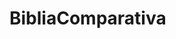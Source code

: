 # BibliaComparativa
<!DOCTYPE html>
<html lang="es">
<head>
    <meta charset="UTF-8">
    <meta name="viewport" content="width=device-width, initial-scale=1.0">
    <title>Biblia Comparativa</title>
    <style>
        select {
            font-size: 18px;
            padding: 10px;
            margin: 5px;
            border-radius: 5px;
            border: 2px solid #ccc;
        }

        button {
            font-size: 20px;
            padding: 10px 20px;
            margin: 5px;
            cursor: pointer;
            border-radius: 5px;
            border: 2px solid #ccc;
            background-color: #f0f0f0;
        }

        button:hover {
            background-color: #dcdcdc;
        }

        h2 {
            font-size: 16px;
            margin-top: 20px;
        }

        p {
            font-size: 18px;
            line-height: 1.6;
        }

        label {
            font-size: 16px;
            margin-right: 10px;
        }

        br {
            clear: both;
        }
    </style>
    <script>
        let libros = [];
        let libroActual = "Génesis";
        let capituloActual = "1";
        let versiculoActual = 1;
        let biblias = {};

        async function cargarBiblia() {
            const versiones = [
                { id: "Reina-Valera 60.html", elemento: "biblia1", nombre: "Reina-Valera 1960" },
                { id: "Latinoamericana 95.html", elemento: "biblia2", nombre: "NTV" },
                { id: "NTV.html", elemento: "biblia3", nombre: "Biblia Latinoamericana 95" },
                { id: "NVI.html", elemento: "biblia4", nombre: "NVI" },
                { id: "LBLA.html", elemento: "biblia5", nombre: "LBLA" },
                { id: "DHH.html", elemento: "biblia6", nombre: "DHH" }
            ];

            try {
                for (const version of versiones) {
                    const response = await fetch(version.id);
                    const text = await response.text();
                    const html = new DOMParser().parseFromString(text, "text/html");
                    biblias[version.elemento] = procesarHTML(html);
                }
                actualizarSelectLibros();
            } catch (error) {
                versiones.forEach(v => document.getElementById(v.elemento).innerText = "Error al cargar la Biblia.");
            }
        }

        function procesarHTML(html) {
            let data = {};
            const librosHTML = html.querySelectorAll('b');
            librosHTML.forEach(b => {
                const libro = b.getAttribute("n");
                if (!libros.includes(libro)) libros.push(libro);
                data[libro] = {};
                const capitulos = b.querySelectorAll('c');
                capitulos.forEach(c => {
                    const numCapitulo = c.getAttribute("n");
                    const versiculos = Array.from(c.querySelectorAll('v')).map(v => v.textContent);
                    data[libro][numCapitulo] = versiculos;
                });
            });
            return data;
        }

        function actualizarSelectLibros() {
            const selectLibro = document.getElementById("selectLibro");
            selectLibro.innerHTML = libros.map(libro => `<option value="${libro}">${libro}</option>`).join("");
            selectLibro.value = libroActual;
            actualizarSelectCapitulos();
        }

        function actualizarSelectCapitulos() {
            const selectCapitulo = document.getElementById("selectCapitulo");
            selectCapitulo.innerHTML = Object.keys(biblias["biblia1"][libroActual] || {}).map(num => `<option value="${num}">${num}</option>`).join("");
            selectCapitulo.value = capituloActual;
            actualizarSelectVersiculos();
        }

        function actualizarSelectVersiculos() {
            const selectVersiculo = document.getElementById("selectVersiculo");
            selectVersiculo.innerHTML = (biblias["biblia1"][libroActual]?.[capituloActual] || []).map((_, index) => `<option value="${index + 1}">${index + 1}</option>`).join("");
            selectVersiculo.value = versiculoActual;
            actualizarTextoTodasVersiones();
        }

        function actualizarTextoTodasVersiones() {
            for (const [key, data] of Object.entries(biblias)) {
                document.getElementById(key).innerText = data[libroActual]?.[capituloActual]?.[versiculoActual - 1] || "";
            }
        }

        function cambiarLibro(event) {
            libroActual = event.target.value;
            actualizarSelectCapitulos();
        }

        function cambiarCapitulo(event) {
            capituloActual = event.target.value;
            actualizarSelectVersiculos();
        }

        function cambiarVersiculo(event) {
            versiculoActual = parseInt(event.target.value);
            actualizarTextoTodasVersiones();
        }

        function cambiarVersiculoBoton(direccion) {
            const maxVersiculos = biblias["biblia1"][libroActual][capituloActual]?.length || 1;
            versiculoActual = Math.max(1, Math.min(versiculoActual + direccion, maxVersiculos));
            document.getElementById("selectVersiculo").value = versiculoActual;
            actualizarTextoTodasVersiones();
        }

        window.onload = cargarBiblia;
    </script>
</head>
<body>
    <label for="selectLibro">Libro:</label>
    <select id="selectLibro" onchange="cambiarLibro(event)"></select>
    <br>
    <label for="selectCapitulo">Capítulo:</label>
    <select id="selectCapitulo" onchange="cambiarCapitulo(event)"></select>
    <br>
    <label>Versículo:</label>
    <button onclick="cambiarVersiculoBoton(-1)">-</button>
    <select id="selectVersiculo" onchange="cambiarVersiculo(event)"></select>
    <button onclick="cambiarVersiculoBoton(1)">+</button>
    <hr>
    <h2>Reina-Valera 1960</h2>
    <p id="biblia1">Cargando...</p>
    <hr>
    <h2>NTV</h2>
    <p id="biblia2">Cargando...</p>
    <hr>
    <h2>Biblia Latinoamericana 95</h2>
    <p id="biblia3">Cargando...</p>
    <hr>
    <h2>NVI</h2>
    <p id="biblia4">Cargando...</p>
    <hr>
    <h2>LBLA</h2>
    <p id="biblia5">Cargando...</p>
    <hr>
    <h2>DHH</h2>
    <p id="biblia6">Cargando...</p>
</body>
</html>

